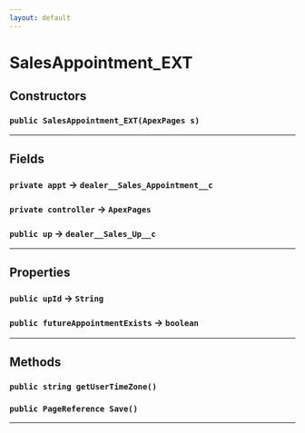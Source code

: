 ```yaml
---
layout: default
---
```

# SalesAppointment_EXT
## Constructors
### `public SalesAppointment_EXT(ApexPages s)`
---
## Fields

### `private appt` → `dealer__Sales_Appointment__c`


### `private controller` → `ApexPages`


### `public up` → `dealer__Sales_Up__c`


---
## Properties

### `public upId` → `String`


### `public futureAppointmentExists` → `boolean`


---
## Methods
### `public string getUserTimeZone()`
### `public PageReference Save()`
---

